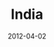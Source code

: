 ---
layout: media
category: media
title: "India"
date: 2012-04-02
description: "India Initiative."
video: "https://s3.amazonaws.com/crossroadsvideomessages/gamechangers_india.mp4"
video-poster: "http://s3.amazonaws.com/crossroads-media/images/legacy/content/gc_india_still.jpg"
---